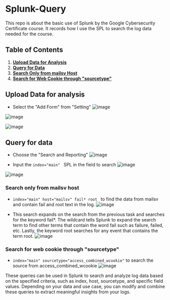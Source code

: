 # Splunk-Query
This repo is about the basic use of Splunk by the Google Cybersecurity Certificate course. It records how I use the SPL to search the log data needed for the course.

## Table of Contents

1. **[Upload Data for Analysis](#upload-data-for-analysis)**
2. **[Query for Data](#query-for-data)**
3. **[Search Only from mailsv Host](#search-only-from-mailsv-host)**
4. **[Search for Web Cookie through "sourcetype"](#search-for-web-cookie-through-sourcetype)**


## Upload Data for analysis
- Select the "Add Form" from "Setting"
![image](https://github.com/leonlamsc/Splunk-Query/assets/140391766/7f0187d6-887f-4304-8d12-0724b3613fae)

![image](https://github.com/leonlamsc/Splunk-Query/assets/140391766/cd3aa2f8-bef6-4495-8556-f1c13cf003fd)

![image](https://github.com/leonlamsc/Splunk-Query/assets/140391766/49b5b57c-93c4-47d1-bf97-baaed5ec6c7a)


## Query for data
- Choose the "Search and Reporting"
![image](https://github.com/leonlamsc/Splunk-Query/assets/140391766/093ee8d3-6fe5-4464-b282-4243295700ba)

- Input the `index="main" ` SPL in the field to search
![image](https://github.com/leonlamsc/Splunk-Query/assets/140391766/0b07a311-df82-49b1-98e6-58d6f5b3720d)

![image](https://github.com/leonlamsc/Splunk-Query/assets/140391766/7e1ea379-e757-44d4-9d05-bb3ebfe5a097)


### Search only from mailsv host
- `index="main" host="mailsv" fail* root ` to find the data from mailsv and contain fail  and root text in the log.
![image](https://github.com/leonlamsc/Splunk-Query/assets/140391766/a8e5a03d-1203-4b2c-8a69-7bf7665c0239)

- This search expands on the search from the previous task and searches for the keyword fail*. The wildcard tells Splunk to expand the search term to find other terms that contain the word fail such as failure, failed, etc. Lastly, the keyword root searches for any event that contains the term root.
![image](https://github.com/leonlamsc/Splunk-Query/assets/140391766/006fed3f-5c6a-4e1a-a0c3-c0701828e636)


### Search for web cookie through "sourcetype"
- `index="main" sourcetype="access_combined_wcookie"` to search the source from access_combined_wcookie
![image](https://github.com/leonlamsc/Splunk-Query/assets/140391766/43833ed0-1bdd-4a91-b8d3-15d823685055)

These queries can be used in Splunk to search and analyze log data based on the specified criteria, such as index, host, sourcetype, and specific field values. Depending on your data and use case, you can modify and combine these queries to extract meaningful insights from your logs.
